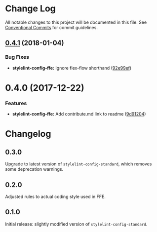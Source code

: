 # Change Log

All notable changes to this project will be documented in this file.
See [Conventional Commits](https://conventionalcommits.org) for commit guidelines.

<a name="0.4.1"></a>

## [0.4.1](http://stash.intern.sparebank1.no:22/ffe/ffe-monorepo/compare/stylelint-config-ffe@0.4.0...stylelint-config-ffe@0.4.1) (2018-01-04)

### Bug Fixes

* **stylelint-config-ffe:** Ignore flex-flow shorthand ([92e99ef](http://stash.intern.sparebank1.no:22/ffe/ffe-monorepo/commits/92e99ef))

<a name="0.4.0"></a>

# 0.4.0 (2017-12-22)

### Features

* **stylelint-config-ffe:** Add contribute.md link to readme ([9d91204](http://stash.intern.sparebank1.no:22/ffe/ffe-monorepo/commits/9d91204))

# Changelog

## 0.3.0

Upgrade to latest version of `stylelint-config-standard`, which removes some deprecation warnings.

## 0.2.0

Adjusted rules to actual coding style used in FFE.

## 0.1.0

Initial release: slightly modified version of `stylelint-config-standard`.
